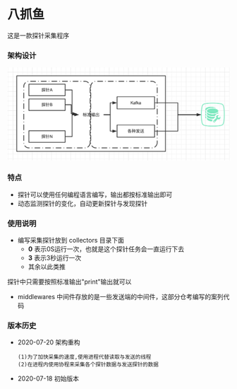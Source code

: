 # 八抓鱼
这是一款探针采集程序

### 架构设计
![avatar](/doc/img/1.png)

### 特点
- 探针可以使用任何编程语言编写，输出都按标准输出即可
- 动态监测探针的变化，自动更新探针与发现探针

### 使用说明
- 编写采集探针放到 collectors 目录下面
  - **0** 表示0S运行一次，也就是这个探针任务会一直运行下去
  - **3** 表示3秒运行一次
  - 其余以此类推

探针中只需要按照标准输出"print"输出就可以

- middlewares 中间件存放的是一些发送端的中间件，这部分仓考编写的案列代码

### 版本历史
- 2020-07-20 架构重构
  ```
  (1)为了加快采集的速度,使用进程代替读取与发送的线程
  (2)在进程内使用协程来采集各个探针数据与发送探针的数据
  ```
- 2020-07-18 初始版本